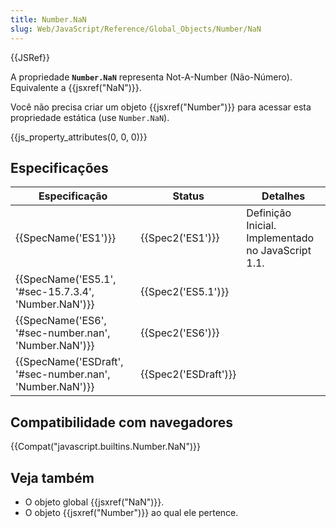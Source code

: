 ```yaml
---
title: Number.NaN
slug: Web/JavaScript/Reference/Global_Objects/Number/NaN
---
```


{{JSRef}}

A propriedade **`Number.NaN`** representa Not-A-Number (Não-Número). Equivalente a {{jsxref("NaN")}}.

Você não precisa criar um objeto {{jsxref("Number")}} para acessar esta propriedade estática (use `Number.NaN`).

{{js_property_attributes(0, 0, 0)}}

## Especificações

| Especificação                                            | Status               | Detalhes                                           |
| -------------------------------------------------------- | -------------------- | -------------------------------------------------- |
| {{SpecName('ES1')}}                                      | {{Spec2('ES1')}}     | Definição Inicial. Implementado no JavaScript 1.1. |
| {{SpecName('ES5.1', '#sec-15.7.3.4', 'Number.NaN')}}     | {{Spec2('ES5.1')}}   |                                                    |
| {{SpecName('ES6', '#sec-number.nan', 'Number.NaN')}}     | {{Spec2('ES6')}}     |                                                    |
| {{SpecName('ESDraft', '#sec-number.nan', 'Number.NaN')}} | {{Spec2('ESDraft')}} |                                                    |

## Compatibilidade com navegadores

{{Compat("javascript.builtins.Number.NaN")}}

## Veja também

- O objeto global {{jsxref("NaN")}}.
- O objeto {{jsxref("Number")}} ao qual ele pertence.
